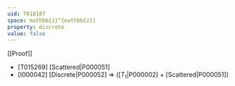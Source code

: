 ```yaml
---
uid: T018187
space: mathbb{z}^{mathbb{z}}
property: discrete
value: false
---
```

[[Proof]]

* [T015269] [Scattered|P000051]
* [I000042] [Discrete|P000052] => ([$T_1$|P000002] + [Scattered|P000051])

